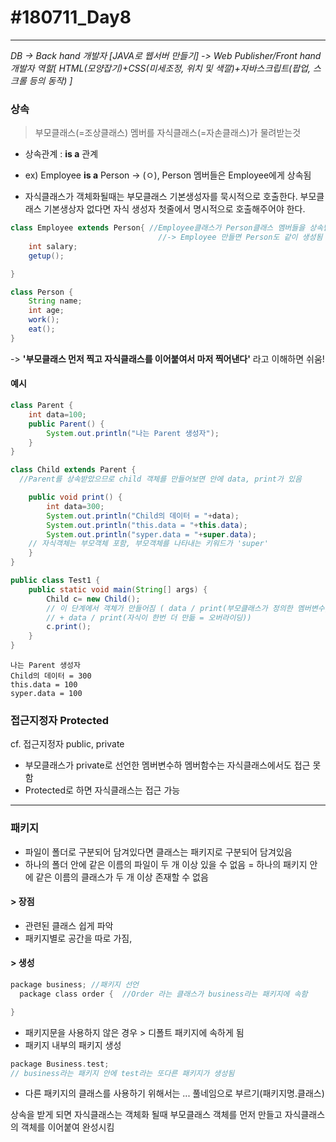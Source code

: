 # #180711_Day8
***

_DB -> Back hand 개발자 [JAVA로 웹서버 만들기] -> Web Publisher/Front hand 개발자 역할[ HTML(모양잡기)+CSS(미세조정, 위치 및 색깔)+자바스크립트(팝업, 스크롤 등의 동작) ]_

### 상속
> 부모클래스(=조상클래스) 멤버를 자식클래스(=자손클래스)가 물려받는것

- 상속관계 : **is a** 관계
 - ex) Employee **is a** Person -> (ㅇ), Person 멤버들은 Employee에게 상속됨


- 자식클래스가 객체화될때는 부모클래스 기본생성자를 묵시적으로 호출한다. 부모클래스 기본생상자 없다면 자식 생성자 첫줄에서 명시적으로 호출해주어야 한다.


~~~java
class Employee extends Person{ //Employee클래스가 Person클래스 멤버들을 상속받음.
	                             //-> Employee 만들면 Person도 같이 생성됨
	int salary;
	getup();

}

class Person {
	String name;
	int age;
	work();
	eat();
}
~~~
-> **'부모클래스 먼저 찍고 자식클래스를 이어붙여서 마저 찍어낸다'** 라고 이해하면 쉬움!

#### 예시
~~~java
class Parent {
	int data=100;
	public Parent() {
		System.out.println("나는 Parent 생성자");
	}
}

class Child extends Parent {  
  //Parent를 상속받았으므로 child 객체를 만들어보면 안에 data, print가 있음

	public void print() {
		int data=300;
		System.out.println("Child의 데이터 = "+data);
		System.out.println("this.data = "+this.data);
		System.out.println("syper.data = "+super.data);  
    // 자식객체는 부모객체 포함, 부모객체를 나타내는 키워드가 'super'
	}
}

public class Test1 {
	public static void main(String[] args) {
		Child c= new Child();
		// 이 단계에서 객체가 만들어짐 ( data / print(부모클래스가 정의한 멤버변수, 멤버함수)
		// + data / print(자식이 한번 더 만듦 = 오버라이딩))
		c.print();
	}
}

~~~
~~~
나는 Parent 생성자
Child의 데이터 = 300
this.data = 100
syper.data = 100
~~~

### 접근지정자 Protected
cf. 접근지정자 public, private
- 부모클래스가 private로 선언한 멤버변수하 멤버함수는 자식클래스에서도 접근 못함
- Protected로 하면 자식클래스는 접근 가능

***
### 패키지

- 파일이 폴더로 구분되어 담겨있다면 클래스는 패키지로 구분되어 담겨있음
- 하나의 폴더 안에 같은 이름의 파일이 두 개 이상 있을 수 없음 = 하나의 패키지 안에 같은 이름의 클래스가 두 개 이상 존재할 수 없음

#### > 장점
 - 관련된 클래스 쉽게 파악
 - 패키지별로 공간을 따로 가짐,

#### > 생성
~~~c
package business; //패키지 선언
  package class order {  //Order 라는 클래스가 business라는 패키지에 속함

}
~~~

- 패키지문을 사용하지 않은 경우 > 디폴트 패키지에 속하게 됨
- 패키지 내부의 패키지 생성
~~~c
package Business.test;
// business라는 패키지 안에 test라는 또다른 패키지가 생성됨
~~~

- 다른 패키지의 클래스를 사용하기 위해서는 ... 풀네임으로 부르기(패키지명.클래스)

상속을 받게 되면 자식클래스는 객체화 될때 부모클래스 객체를 먼저 만들고 자식클래스의 객체를 이어붙여 완성시킴
